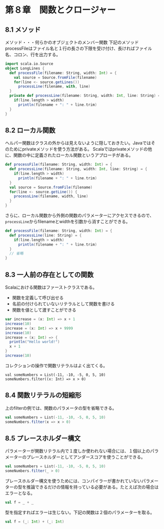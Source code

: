 # 第８章　関数とクロージャー

## 8.1 メソッド
メソッド・・・何らかのオブジェクトのメンバー関数
下記のメソッドprocessFileはファイル名と１行の長さの下限を受け付け、長ければファイル名、コロン、行を出力する。
```scala
import scala.io.Source
object LongLines {
  def processFile(filename: String, width: Int) = {
    val source = Source.fromFile(filename)
    for(line <- source.getLines())
      processLine(filename, with, line)
  }
  private def processLine(filename: String, width: Int, line: String) = {
    if(line.length > width)
      println(filename + ": " + line.trim)
  }
}
```

## 8.2 ローカル関数

ヘルパー関数はクラスの外からは見えないように隠しておきたい。Javaではそのためにprivateメソッドを使う方法がある。
Scalaではprivateメソッドの他に、関数の中に定義されたローカル関数というアプローチがある。

```scala
def processFile(filename: String, width: Int) = {
  def processLine(filename: String, width: Int, line: String) = {
    if(line.length > width)
      println(filename + ": " + line.trim)
  }
  val source = Source.fromFile(filename)
  for(line <- source.getLine()) {
    processLine(filename, width, line)
  }
}
```
さらに、ローカル関数から外側の関数のパラメーターにアクセスできるので、```processLine```からfilenameとwidthを引数から消すことができる。

```scala
def processFile(filename: String, width: Int) = {
  def processLine(line: String) = {
    if(line.length > width)
      println(filename + ": " + line.trim)
  }
  // 省略
}
```

## 8.3 一人前の存在としての関数

Scalaにおける関数はファーストクラスである。

* 関数を定義して呼び出せる
* 名前の付けられていないリテラルとして関数を書ける
* 関数を値として渡すことができる

```scala
var increase = (x: Int) => x + 1
increase(10)
increase = (x: Int) => x + 9999
increase(10)
increase = (x: Int) => {
  println("Hello world!")
  x + 1
}
increase(10)
```
コレクションの操作で関数リテラルはよく出てくる。

```
val someNumbers = List(-11, -10, -5, 0, 5, 10)
someNumbers.filter((x: Int) => x > 0)
```

## 8.4 関数リテラルの短縮形

上のfilterの例では、関数のパラメータの型を省略できる。

```scala
val someNumbers = List(-11, -10, -5, 0, 5, 10)
someNumbers.filter(x => x > 0)
```

## 8.5 プレースホルダー構文

パラメーターが関数リテラル内で１度しか使われない場合には、１個以上のパラメーターのプレースホルダーとしてアンダースコアを使うことができる。

```scala
val someNumbers = List(-11, -10, -5, 0, 5, 10)
someNumbers.filter(_ > 0)
```

プレースホルダー構文を使うためには、コンパイラーが書かれていないパラメーターの型を推論できるだけの情報を持っている必要がある。たとえば次の場合はエラーとなる。

```scala
val f = _ + _
```

型を指定すればエラーは生じない。下記の関数は２個のパラメーターを取る。

``` scala
val f = (_: Int) + (_: Int)
```

